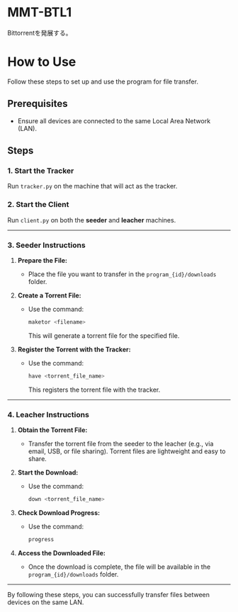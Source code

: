 # MMT-BTL1
Bittorrentを発展する。

# How to Use

Follow these steps to set up and use the program for file transfer.

## Prerequisites
- Ensure all devices are connected to the same Local Area Network (LAN).

## Steps

### 1. Start the Tracker
Run `tracker.py` on the machine that will act as the tracker.

### 2. Start the Client
Run `client.py` on both the **seeder** and **leacher** machines.

---

### 3. Seeder Instructions
1. **Prepare the File:**
   - Place the file you want to transfer in the `program_{id}/downloads` folder.

2. **Create a Torrent File:**
   - Use the command:  
     ```bash
     maketor <filename>
     ```
     This will generate a torrent file for the specified file.

3. **Register the Torrent with the Tracker:**
   - Use the command:  
     ```bash
     have <torrent_file_name>
     ```
     This registers the torrent file with the tracker.

---

### 4. Leacher Instructions
1. **Obtain the Torrent File:**
   - Transfer the torrent file from the seeder to the leacher (e.g., via email, USB, or file sharing). Torrent files are lightweight and easy to share.

2. **Start the Download:**
   - Use the command:  
     ```bash
     down <torrent_file_name>
     ```

3. **Check Download Progress:**
   - Use the command:  
     ```bash
     progress
     ```

4. **Access the Downloaded File:**
   - Once the download is complete, the file will be available in the `program_{id}/downloads` folder.

---

By following these steps, you can successfully transfer files between devices on the same LAN.
